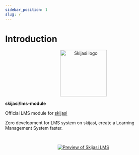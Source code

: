 ```yaml
---
sidebar_position: 1
slug: /
---
```


# Introduction

<p align="center">
  <a href="https://skijasi-docs.uatech.co.id/">
    <img src="/img/skijasi-logo.png" width="150px" alt="Skijasi logo" />  
  </a>
  <p><b>skijasi/lms-module</b></p>
</p>

<p align="left">Official LMS module for <a href="https://github.com/nadzorservera-croatia/skijasi">skijasi</a></p>
<p align="left">Zero development for LMS system on skijasi, create a Learning Management System faster.</p>

<!--- <p align="left"><a href="https://skijasi-demo.uatech.co.id/lms" target="_blank">Try live demo</a></p> --->

<br />
<p align="center">
  <a href="https://skijasi-docs.uatech.co.id/">
    <img src="https://i.imgur.com/qNDhSli.png" alt="Preview of Skijasi LMS" />
  </a>
</p>
